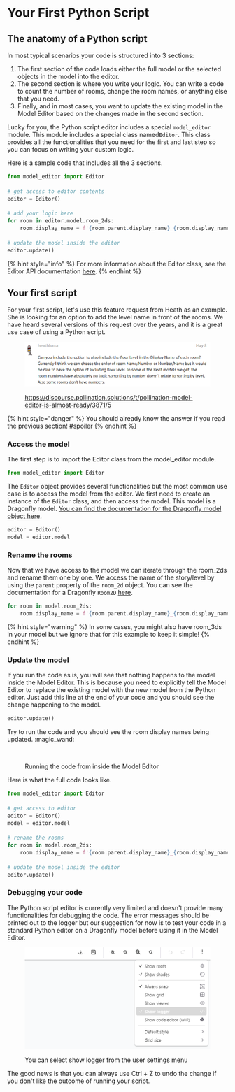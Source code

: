 # Your First Python Script

## The anatomy of a Python script

In most typical scenarios your code is structured into 3 sections:

1. The first section of the code loads either the full model or the selected objects in the model into the editor.
2. The second section is where you write your logic. You can write a code to count the number of rooms, change the room names, or anything else that you need.
3. Finally, and in most cases, you want to update the existing model in the Model Editor based on the changes made in the second section.

Lucky for you, the Python script editor includes a special `model_editor` module. This module includes a special class named`Editor`. This class provides all the functionalities that you need for the first and last step so you can focus on writing your custom logic.

Here is a sample code that includes all the 3 sections.

```python
from model_editor import Editor

# get access to editor contents
editor = Editor()

# add your logic here
for room in editor.model.room_2ds:
    room.display_name = f'{room.parent.display_name}_{room.display_name}'
    
# update the model inside the editor
editor.update()
```

{% hint style="info" %}
For more information about the Editor class, see the Editor API documentation [here](editor-class-api-documentation.md).
{% endhint %}

## Your first script

For your first script, let's use this feature request from Heath as an example. She is looking for an option to add the level name in front of the rooms. We have heard several versions of this request over the years, and it is a great use case of using a Python script.

<figure><img src="../../.gitbook/assets/image (3) (1) (1) (1) (1).png" alt=""><figcaption><p><a href="https://discourse.pollination.solutions/t/pollination-model-editor-is-almost-ready/3871/5?u=mostapha">https://discourse.pollination.solutions/t/pollination-model-editor-is-almost-ready/3871/5</a></p></figcaption></figure>

{% hint style="danger" %}
You should already know the answer if you read the previous section! #spoiler
{% endhint %}

### Access the model

The first step is to import the Editor class from the model\_editor module.

```python
from model_editor import Editor
```

The `Editor` object provides several functionalities but the most common use case is to access the model from the editor. We first need to create an instance of the `Editor` class, and then access the model. This model is a Dragonfly model. [You can find the documentation for the Dragonfly model object here](https://www.ladybug.tools/dragonfly-core/docs/dragonfly.model.html#dragonfly.model.Model).

```python
editor = Editor()
model = editor.model
```

### Rename the rooms

Now that we have access to the model we can iterate through the room\_2ds and rename them one by one. We access the name of the story/level by using the `parent` property of the `room_2d` object. You can see the documentation for a Dragonfly `Room2D` [here](https://www.ladybug.tools/dragonfly-core/docs/dragonfly.room2d.html#module-dragonfly.room2d).

```python
for room in model.room_2ds:
    room.display_name = f'{room.parent.display_name}_{room.display_name}'
```

{% hint style="warning" %}
In some cases, you might also have room\_3ds in your model but we ignore that for this example to keep it simple!
{% endhint %}

### Update the model

If you run the code as is, you will see that nothing happens to the model inside the Model Editor. This is because you need to explicitly tell the Model Editor to replace the existing model with the new model from the Python editor. Just add this line at the end of your code and you should see the change happening to the model.

```python
editor.update()
```

Try to run the code and you should see the room display names being updated. :magic\_wand:

<figure><img src="../../.gitbook/assets/your-first-script.gif" alt=""><figcaption><p>Running the code from inside the Model Editor</p></figcaption></figure>

Here is what the full code looks like.

```python
from model_editor import Editor

# get access to editor
editor = Editor()
model = editor.model

# rename the rooms
for room in model.room_2ds:
    room.display_name = f'{room.parent.display_name}_{room.display_name}'
    
# update the model inside the editor
editor.update()
```

### Debugging your code

The Python script editor is currently very limited and doesn't provide many functionalities for debugging the code. The error messages should be printed out to the logger but our suggestion for now is to test your code in a standard Python editor on a Dragonfly model before using it in the Model Editor.

<figure><img src="../../.gitbook/assets/image (4) (1) (1) (1) (1).png" alt=""><figcaption><p>You can select show logger from the user settings menu</p></figcaption></figure>

The good news is that you can always use Ctrl + Z to undo the change if you don't like the outcome of running your script.
